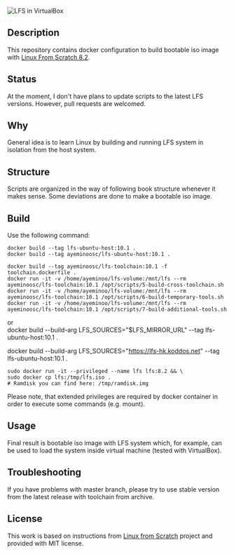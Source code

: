 ![LFS in VirtualBox](https://user-images.githubusercontent.com/1611077/33808510-16825dd2-dde8-11e7-9a1c-0ca0bc3ff2b5.png)

## Description

This repository contains docker configuration to build bootable iso
image with [Linux From Scratch 8.2](http://www.linuxfromscratch.org/lfs/downloads/8.2/LFS-BOOK-8.2.pdf).


## Status

At the moment, I don't have plans to update scripts to the latest LFS versions. However, pull requests are welcomed.

## Why

General idea is to learn Linux by building and running LFS system in
isolation from the host system.

## Structure

Scripts are organized in the way of following book structure whenever
it makes sense. Some deviations are done to make a bootable iso image.

## Build

Use the following command:

    docker build --tag lfs-ubuntu-host:10.1 .    
    docker build --tag ayeminoosc/lfs-ubuntu-host:10.1 . 

    docker build --tag ayeminoosc/lfs-toolchain:10.1 -f toolchain.dockerfile .
    docker run -it -v /home/ayeminoo/lfs-volume:/mnt/lfs --rm ayeminoosc/lfs-toolchain:10.1 /opt/scripts/5-build-cross-toolchain.sh
    docker run -it -v /home/ayeminoo/lfs-volume:/mnt/lfs --rm ayeminoosc/lfs-toolchain:10.1 /opt/scripts/6-build-temporary-tools.sh
    docker run -it -v /home/ayeminoo/lfs-volume:/mnt/lfs --rm ayeminoosc/lfs-toolchain:10.1 /opt/scripts/7-build-additional-tools.sh
        
or  
    docker build --build-arg LFS_SOURCES="$LFS_MIRROR_URL" --tag lfs-ubuntu-host:10.1 .                     
    
docker build --build-arg LFS_SOURCES="https://lfs-hk.koddos.net" --tag lfs-ubuntu-host:10.1 .                     

    sudo docker run -it --privileged --name lfs lfs:8.2 && \
    sudo docker cp lfs:/tmp/lfs.iso .
    # Ramdisk you can find here: /tmp/ramdisk.img

Please note, that extended privileges are required by docker container
in order to execute some commands (e.g. mount).

## Usage

Final result is bootable iso image with LFS system which, for
example, can be used to load the system inside virtual machine (tested
with VirtualBox).

## Troubleshooting

If you have problems with master branch, please try to use stable version from the latest release with toolchain from archive.

## License

This work is based on instructions from [Linux from Scratch](http://www.linuxfromscratch.org/lfs)
project and provided with MIT license.
